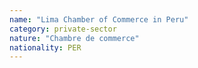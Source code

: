 ```yaml
---
name: "Lima Chamber of Commerce in Peru"
category: private-sector
nature: "Chambre de commerce"
nationality: PER
---
```

